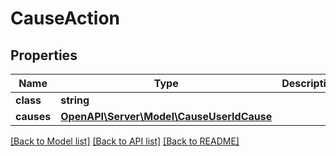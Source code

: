 # CauseAction

## Properties
Name | Type | Description | Notes
------------ | ------------- | ------------- | -------------
**class** | **string** |  | [optional] 
**causes** | [**OpenAPI\Server\Model\CauseUserIdCause**](CauseUserIdCause.md) |  | [optional] 

[[Back to Model list]](../README.md#documentation-for-models) [[Back to API list]](../README.md#documentation-for-api-endpoints) [[Back to README]](../README.md)


